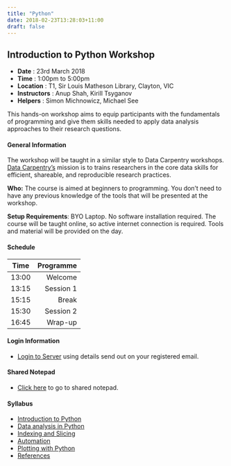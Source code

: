 ```yaml
---
title: "Python"
date: 2018-02-23T13:28:03+11:00
draft: false
---
```


## Introduction to Python Workshop

-	**Date** :		23rd March 2018
-	**Time** :		1:00pm to 5:00pm
-	**Location** :		T1, Sir Louis Matheson Library, Clayton, VIC
-	**Instructors** :	Anup Shah, Kirill Tsyganov
-	**Helpers** : 		Simon Michnowicz, Michael See  


This hands-on workshop aims to equip participants with the fundamentals of programming and give them skills needed to apply data analysis approaches to their research questions.


#### General Information

The workshop will be taught in a similar style to Data Carpentry workshops. [Data Carpentry’s](http://www.datacarpentry.org/) mission is to trains researchers in the core data skills for efficient, shareable, and reproducible research practices.

**Who:** The course is aimed at beginners to programming. You don’t need to have any previous knowledge of the tools that will be presented at the workshop.

**Setup Requirements**: BYO Laptop. No software installation required. The course will be taught online, so active internet connection is required. Tools and material will be provided on the day.

#### Schedule

Time	|	Programme
-----------	| ------------------:
13:00	|	Welcome
13:15	|	Session 1
15:15	|	Break
15:30	|	Session 2
16:45	|	Wrap-up


#### Login Information
*   [Login to Server](http://130.220.208.123:9393/) using details send out on your registered email. 


#### Shared Notepad

*   [Click here](http://biotraining.erc.monash.edu:9001/p/intro_to_python_march_23_18) to go to shared notepad. 


#### Syllabus

-	[Introduction to Python](/intro_to_python/intro/)
-	[Data analysis in Python](/intro_to_python/working_with_data/)
-	[Indexing and Slicing](/intro_to_python/indexing/) 
-	[Automation](/intro_to_python/loops/)
-	[Plotting with Python](/intro_to_python/plotting/)
-	[References](http://www.datacarpentry.org/python-ecology-lesson/reference/)
	
